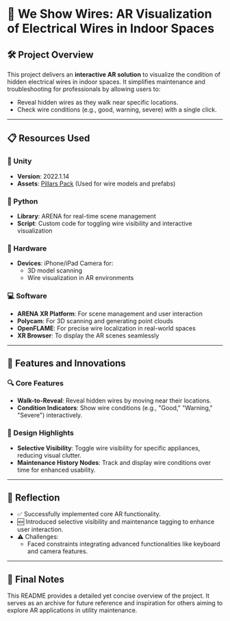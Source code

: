# 🌟 We Show Wires: AR Visualization of Electrical Wires in Indoor Spaces

## 🛠️ Project Overview
This project delivers an **interactive AR solution** to visualize the condition of hidden electrical wires in indoor spaces. It simplifies maintenance and troubleshooting for professionals by allowing users to:
- Reveal hidden wires as they walk near specific locations.
- Check wire conditions (e.g., good, warning, severe) with a single click.

---

## 📋 Resources Used

### 🔧 Unity
- **Version**: 2022.1.14
- **Assets**: [Pillars Pack](https://assetstore.unity.com/packages/3d/environments/industrial/pillars-pack-228563) (Used for wire models and prefabs)

### 🐍 Python
- **Library**: ARENA for real-time scene management
- **Script**: Custom code for toggling wire visibility and interactive visualization

### 📱 Hardware
- **Devices**: iPhone/iPad Camera for:
  - 3D model scanning
  - Wire visualization in AR environments

### 💻 Software
- **ARENA XR Platform**: For scene management and user interaction
- **Polycam**: For 3D scanning and generating point clouds
- **OpenFLAME**: For precise wire localization in real-world spaces
- **XR Browser**: To display the AR scenes seamlessly

---

## 🌟 Features and Innovations
### 🔍 Core Features
- **Walk-to-Reveal**: Reveal hidden wires by moving near their locations.
- **Condition Indicators**: Show wire conditions (e.g., "Good," "Warning," "Severe") interactively.

### 🎨 Design Highlights
- **Selective Visibility**: Toggle wire visibility for specific appliances, reducing visual clutter.
- **Maintenance History Nodes**: Track and display wire conditions over time for enhanced usability.

---

## 🤔 Reflection
- ✅ Successfully implemented core AR functionality.
- 🆕 Introduced selective visibility and maintenance tagging to enhance user interaction.
- ⚠️ Challenges:
  - Faced constraints integrating advanced functionalities like keyboard and camera features.

---

## 🎯 Final Notes
This README provides a detailed yet concise overview of the project. It serves as an archive for future reference and inspiration for others aiming to explore AR applications in utility maintenance.
